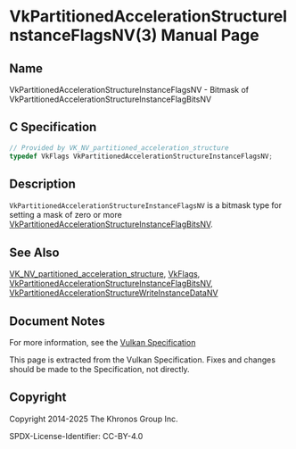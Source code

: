 # VkPartitionedAccelerationStructureInstanceFlagsNV(3) Manual Page

## Name

VkPartitionedAccelerationStructureInstanceFlagsNV - Bitmask of VkPartitionedAccelerationStructureInstanceFlagBitsNV



## [](#_c_specification)C Specification

```c++
// Provided by VK_NV_partitioned_acceleration_structure
typedef VkFlags VkPartitionedAccelerationStructureInstanceFlagsNV;
```

## [](#_description)Description

`VkPartitionedAccelerationStructureInstanceFlagsNV` is a bitmask type for setting a mask of zero or more [VkPartitionedAccelerationStructureInstanceFlagBitsNV](https://registry.khronos.org/vulkan/specs/latest/man/html/VkPartitionedAccelerationStructureInstanceFlagBitsNV.html).

## [](#_see_also)See Also

[VK\_NV\_partitioned\_acceleration\_structure](https://registry.khronos.org/vulkan/specs/latest/man/html/VK_NV_partitioned_acceleration_structure.html), [VkFlags](https://registry.khronos.org/vulkan/specs/latest/man/html/VkFlags.html), [VkPartitionedAccelerationStructureInstanceFlagBitsNV](https://registry.khronos.org/vulkan/specs/latest/man/html/VkPartitionedAccelerationStructureInstanceFlagBitsNV.html), [VkPartitionedAccelerationStructureWriteInstanceDataNV](https://registry.khronos.org/vulkan/specs/latest/man/html/VkPartitionedAccelerationStructureWriteInstanceDataNV.html)

## [](#_document_notes)Document Notes

For more information, see the [Vulkan Specification](https://registry.khronos.org/vulkan/specs/latest/html/vkspec.html#VkPartitionedAccelerationStructureInstanceFlagsNV)

This page is extracted from the Vulkan Specification. Fixes and changes should be made to the Specification, not directly.

## [](#_copyright)Copyright

Copyright 2014-2025 The Khronos Group Inc.

SPDX-License-Identifier: CC-BY-4.0